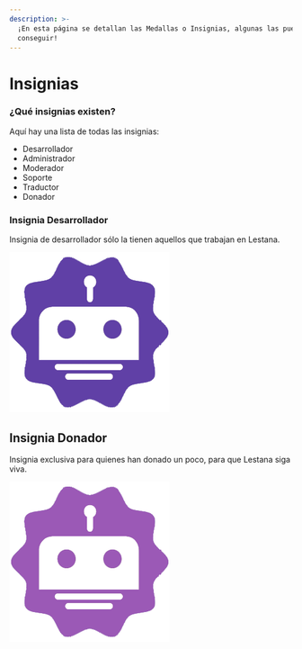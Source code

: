 ```yaml
---
description: >-
  ¡En esta página se detallan las Medallas o Insignias, algunas las puedes
  conseguir!
---
```


# Insignias

### ¿Qué insignias existen?

Aquí hay una lista de todas las insignias:

* Desarrollador
* Administrador
* Moderador
* Soporte
* Traductor
* Donador

### Insignia Desarrollador

Insignia de desarrollador sólo la tienen aquellos que trabajan en Lestana.

![](.gitbook/assets/badge-developers.png)

## Insignia Donador

Insignia exclusiva para quienes han donado un poco, para que Lestana siga viva.

![](.gitbook/assets/badge-donator.png)

